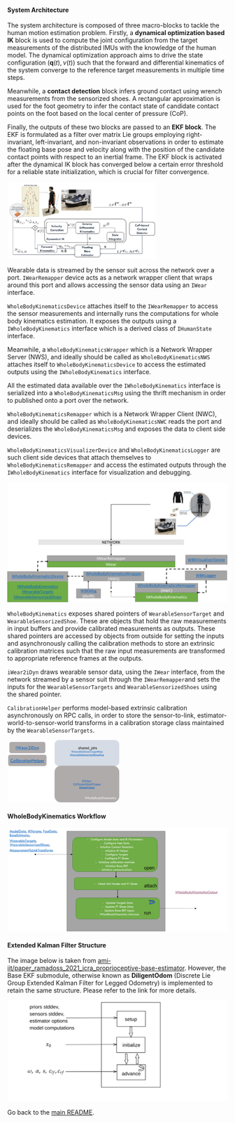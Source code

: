 #### System Architecture

The system architecture is composed of three macro-blocks to tackle the human motion estimation problem.
Firstly, a **dynamical optimization based IK** block is used to compute the joint configuration from the target measurements of the distributed IMUs with the knowledge of the human model.
The dynamical optimization approach aims to drive the state configuration $(\mathbf{q}(t), \nu(t))$ such that the forward and differential kinematics of the system converge to the reference target measurements in multiple time steps.

Meanwhile, a **contact detection** block infers ground contact using wrench measurements from the sensorized shoes.
A rectangular approximation is used for the foot geometry to infer the contact state of candidate contact points on the foot based on the local center of pressure (CoP).

Finally, the outputs of these two blocks are passed to an **EKF block**.
The EKF is formulated as a filter over matrix Lie groups employing right-invariant, left-invariant, and non-invariant observations in order to estimate the floating base pose and velocity along with the position of the candidate contact points with respect to an inertial frame.
The EKF block is activated after the dynamical IK block has converged below a certain error threshold for a reliable state initialization, which is crucial for filter convergence.

<img src="./assets/WBKBlockZoomed.jpg" alt="Overall Architecture" style="zoom: 33%;" />





Wearable data is streamed by the sensor suit across the network over a port. `IWearRemapper` device acts as a network wrapper client that wraps around this port and allows accessing the sensor data using an `IWear` interface.

`WholeBodyKinematicsDevice` attaches itself to the `IWearRemapper` to access the sensor measurements and internally runs the computations for whole body kinematics estimation. It exposes the outputs using a `IWholeBodyKinematics` interface which is a derived class of `IHumanState` interface.

Meanwhile, a `WholeBodyKinematicsWrapper` which is a Network Wrapper Server (NWS), and ideally should be called as `WholeBodyKinematicsNWS` attaches itself to `WholeBodyKinematicsDevice` to access the estimated outputs using the `IWholeBodyKinematics` interface.

All the estimated data available over the `IWholeBodyKinematics` interface is serialized into a `WholeBodyKinematicsMsg` using the thrift mechanism in order to published onto a port over the network.

`WholeBodyKinematicsRemapper` which is a Network Wrapper Client (NWC), and ideally should be called as `WholeBodyKinematicsNWC` reads the port and deserializes the `WholeBodyKinematicsMsg` and exposes the data to client side devices.

`WholeBodyKinematicsVisualizerDevice` and `WholeBodyKinematicsLogger` are such client side devices that attach themselves to `WholeBodyKinematicsRemapper` and access the estimated outputs through the `IWholeBodyKinematics` interface for visualization and debugging.

![Network Data Flow](./assets/WBKArch.png)





`WholeBodyKinematics` exposes shared pointers of `WearableSensorTarget` and `WearableSensorizedShoe`. These are objects that hold the raw measurements in input buffers and provide calibrated measurements as outputs. These shared pointers are accessed by objects from outside for setting the inputs and asynchronously calling the calibration methods to store an extrinsic calibration matrices such that the raw input measurements are transformed to appropriate reference frames at the outputs.

`iWear2iDyn` draws wearable sensor data, using the `IWear` interface, from the network streamed by a sensor suit through the `IWearRemapper`and sets the inputs for the `WearableSensorTargets` and `WearableSensorizedShoes` using the shared pointer.

`CalibrationHelper` performs model-based extrinsic calibration asynchronously on RPC calls, in order to store the sensor-to-link, estimator-world-to-sensor-world transforms in a calibration storage class maintained by the `WearableSensorTargets`.

<img src="./assets/WBKShared.png" alt="Shared Data Flow" style="zoom: 25%;" />

#### WholeBodyKinematics Workflow



![WholeBodyKinematics Workflow](./assets/WBKDevice.png)



#### Extended Kalman Filter Structure

The image below is taken from [ami-iit/paper_ramadoss_2021_icra_proprioceptive-base-estimator](https://github.com/ami-iit/paper_ramadoss_2021_icra_proprioceptive-base-estimator/blob/main/matlab/README.md). However, the Base EKF submodule, otherwise known as **DiligentOdom** (Discrete Lie Group Extended Kalman Filter for Legged Odometry) is implemented to retain the same structure. Please refer to the link for more details.

![Filter Structure](./assets/filter-structure.png)





Go back to the [main README](./../README.md).